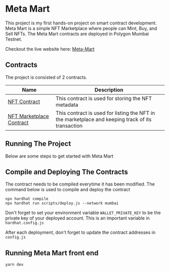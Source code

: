 # Meta Mart

This project is my first hands-on project on smart contract development.
Meta Mart is a simple NFT Marketplace where people can Mint, Buy, and Sell NFTs.
The Meta Mart contracts are deployed in Polygon Mumbai Testnet.

Checkout the live website here: [Meta-Mart](https://meta-mart.netlify.app/)

## Contracts

The project is consisted of 2 contracts.

| Name                                                                                                          | Description                                                                                       |
| ------------------------------------------------------------------------------------------------------------- | ------------------------------------------------------------------------------------------------- |
| [NFT Contract](https://mumbai.polygonscan.com/address/0xfD24FDBcf96271E9995c4aD83ba6A47418247a2F)             | This contract is used for storing the NFT metadata                                                |
| [NFT Marketplace Contract](https://mumbai.polygonscan.com/address/0x0ceA1777a3C748d461A3ca02752644D3983471f2) | This contract is used for listing the NFT in the marketplace and keeping track of its transaction |

## Running The Project

Below are some steps to get started with Meta Mart

## Compile and Deploying The Contracts

The contract needs to be compiled everytime it has been modified. The command below is used to compile and deploy the contract

```shell
npx hardhat compile
npx hardhat run scripts/deploy.js --network mumbai
```

Don't forget to set your environment variable `WALLET_PRIVATE_KEY` to be the private key of your deployed account. This is an important variable in `hardhat.config.js`

After each deployment, don't forget to update the contract addresses in `config.js`

## Running Meta Mart front end

```shell
yarn dev
```
